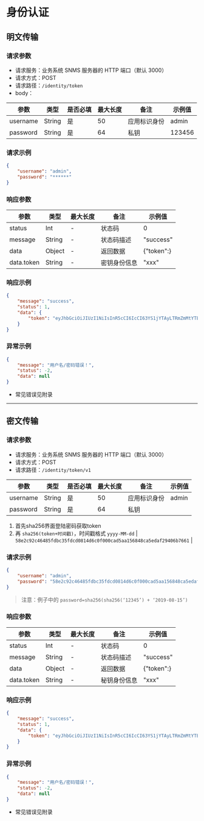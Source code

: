 # 身份认证

## 明文传输

### 请求参数

- 请求服务：业务系统 SNMS 服务器的 HTTP 端口（默认 3000）
- 请求方式：POST
- 请求路径：`/identity/token`
- body：

| **参数** | **类型** | **是否必填** | **最大长度** | **备注** | **示例值** |
| -------------- | -------------- | ------------------ | ------------------ | -------------- | ---------------- |
| username       | String         | 是                 | 50                 | 应用标识身份   | admin            |
| password       | String         | 是                 | 64                 | 私钥           | 123456           |

### 请求示例

```json
{
    "username": "admin",
    "password": "******"
}
```

### 响应参数

| **参数** | **类型** | **最大长度** | **备注** | **示例值** |
| -------------- | -------------- | ------------------ | -------------- | ---------------- |
| status         | Int            | -                  | 状态码         | 0                |
| message        | String         | -                  | 状态码描述     | "success"        |
| data           | Object         | -                  | 返回数据       | {"token":}       |
| data.token     | String         | -                  | 密钥身份信息   | "xxx"            |

### 响应示例

```json
{
    "message": "success",
    "status": 1,
    "data": {
        "token": "eyJhbGciOiJIUzI1NiIsInR5cCI6IcCI63YS1jYTAyLTRmZmMtYTE5My1jYjUzYmFmMmU3MGIifQ"
    }
}
```

### 异常示例

```json
{
    "message": "用户名/密码错误！",
    "status": -2,
    "data": null
}
```

- 常见错误见附录

---

## 密文传输

### 请求参数

- 请求服务：业务系统 SNMS 服务器的 HTTP 端口（默认 3000）
- 请求方式：POST
- 请求路径：`/identity/token/v1`

| **参数** | **类型** | **是否必填** | **最大长度** | **备注** | **示例值** |
| -------------- | -------------- | ------------------ | ------------------ | -------------- | ---------------- |
| username       | String         | 是                 | 50                 | 应用标识身份   | admin            |
| password       | String         | 是                 | 64                 | 私钥           |                  |

1. 首先sha256界面登陆密码获取token
2. 再 `sha256(token+时间戳)`，时间戳格式 `yyyy-MM-dd` | `58e2c92c46485fdbc35fdcd0814d6c0f000cad5aa156848ca5edaf29406b7661` |

### 请求示例

```json
{
    "username": "admin",
    "password": "58e2c92c46485fdbc35fdcd0814d6c0f000cad5aa156848ca5edaf29406b7661"
}
```

> 注意：例子中的 `password=sha256(sha256(‘12345’) + ‘2019-08-15’)`

### 响应参数

| **参数** | **类型** | **最大长度** | **备注** | **示例值** |
| -------------- | -------------- | ------------------ | -------------- | ---------------- |
| status         | Int            | -                  | 状态码         | 0                |
| message        | String         | -                  | 状态码描述     | "success"        |
| data           | Object         | -                  | 返回数据       | {"token":}       |
| data.token     | String         | -                  | 秘钥身份信息   | "xxx"            |

### 响应示例

```json
{
    "message": "success",
    "status": 1,
    "data": {
        "token": "eyJhbGciOiJIUzI1NiIsInR5cCI6IcCI63YS1jYTAyLTRmZmMtYTE5My1jYjUzYmFmMmU3MGIifQ"
    }
}
```

### 异常示例

```json
{
    "message": "用户名/密码错误！",
    "status": -2,
    "data": null
}
```

- 常见错误见附录
